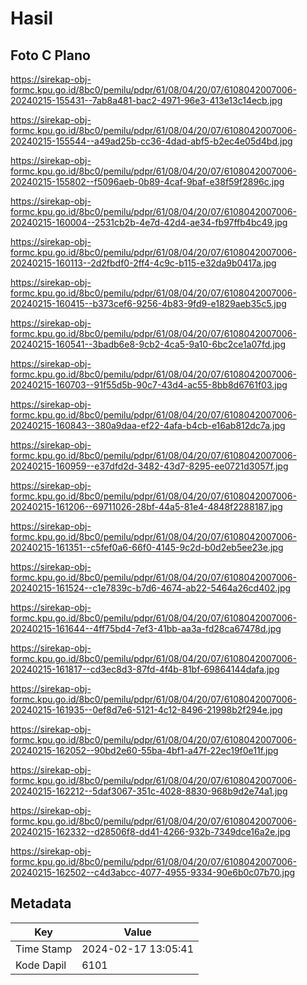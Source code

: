 # Hasil

## Foto C Plano

https://sirekap-obj-formc.kpu.go.id/8bc0/pemilu/pdpr/61/08/04/20/07/6108042007006-20240215-155431--7ab8a481-bac2-4971-96e3-413e13c14ecb.jpg

https://sirekap-obj-formc.kpu.go.id/8bc0/pemilu/pdpr/61/08/04/20/07/6108042007006-20240215-155544--a49ad25b-cc36-4dad-abf5-b2ec4e05d4bd.jpg

https://sirekap-obj-formc.kpu.go.id/8bc0/pemilu/pdpr/61/08/04/20/07/6108042007006-20240215-155802--f5096aeb-0b89-4caf-9baf-e38f59f2896c.jpg

https://sirekap-obj-formc.kpu.go.id/8bc0/pemilu/pdpr/61/08/04/20/07/6108042007006-20240215-160004--2531cb2b-4e7d-42d4-ae34-fb97ffb4bc49.jpg

https://sirekap-obj-formc.kpu.go.id/8bc0/pemilu/pdpr/61/08/04/20/07/6108042007006-20240215-160113--2d2fbdf0-2ff4-4c9c-b115-e32da9b0417a.jpg

https://sirekap-obj-formc.kpu.go.id/8bc0/pemilu/pdpr/61/08/04/20/07/6108042007006-20240215-160415--b373cef6-9256-4b83-9fd9-e1829aeb35c5.jpg

https://sirekap-obj-formc.kpu.go.id/8bc0/pemilu/pdpr/61/08/04/20/07/6108042007006-20240215-160541--3badb6e8-9cb2-4ca5-9a10-6bc2ce1a07fd.jpg

https://sirekap-obj-formc.kpu.go.id/8bc0/pemilu/pdpr/61/08/04/20/07/6108042007006-20240215-160703--91f55d5b-90c7-43d4-ac55-8bb8d6761f03.jpg

https://sirekap-obj-formc.kpu.go.id/8bc0/pemilu/pdpr/61/08/04/20/07/6108042007006-20240215-160843--380a9daa-ef22-4afa-b4cb-e16ab812dc7a.jpg

https://sirekap-obj-formc.kpu.go.id/8bc0/pemilu/pdpr/61/08/04/20/07/6108042007006-20240215-160959--e37dfd2d-3482-43d7-8295-ee0721d3057f.jpg

https://sirekap-obj-formc.kpu.go.id/8bc0/pemilu/pdpr/61/08/04/20/07/6108042007006-20240215-161206--69711026-28bf-44a5-81e4-4848f2288187.jpg

https://sirekap-obj-formc.kpu.go.id/8bc0/pemilu/pdpr/61/08/04/20/07/6108042007006-20240215-161351--c5fef0a6-66f0-4145-9c2d-b0d2eb5ee23e.jpg

https://sirekap-obj-formc.kpu.go.id/8bc0/pemilu/pdpr/61/08/04/20/07/6108042007006-20240215-161524--c1e7839c-b7d6-4674-ab22-5464a26cd402.jpg

https://sirekap-obj-formc.kpu.go.id/8bc0/pemilu/pdpr/61/08/04/20/07/6108042007006-20240215-161644--4ff75bd4-7ef3-41bb-aa3a-fd28ca67478d.jpg

https://sirekap-obj-formc.kpu.go.id/8bc0/pemilu/pdpr/61/08/04/20/07/6108042007006-20240215-161817--cd3ec8d3-87fd-4f4b-81bf-69864144dafa.jpg

https://sirekap-obj-formc.kpu.go.id/8bc0/pemilu/pdpr/61/08/04/20/07/6108042007006-20240215-161935--0ef8d7e6-5121-4c12-8496-21998b2f294e.jpg

https://sirekap-obj-formc.kpu.go.id/8bc0/pemilu/pdpr/61/08/04/20/07/6108042007006-20240215-162052--90bd2e60-55ba-4bf1-a47f-22ec19f0e11f.jpg

https://sirekap-obj-formc.kpu.go.id/8bc0/pemilu/pdpr/61/08/04/20/07/6108042007006-20240215-162212--5daf3067-351c-4028-8830-968b9d2e74a1.jpg

https://sirekap-obj-formc.kpu.go.id/8bc0/pemilu/pdpr/61/08/04/20/07/6108042007006-20240215-162332--d28506f8-dd41-4266-932b-7349dce16a2e.jpg

https://sirekap-obj-formc.kpu.go.id/8bc0/pemilu/pdpr/61/08/04/20/07/6108042007006-20240215-162502--c4d3abcc-4077-4955-9334-90e6b0c07b70.jpg


## Metadata

| Key        | Value               |
| ---------- | ------------------- |
| Time Stamp | 2024-02-17 13:05:41 |
| Kode Dapil | 6101                |



